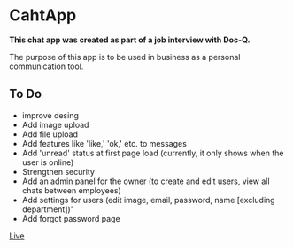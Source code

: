 # CahtApp

**This chat app was created as part of a job interview with Doc-Q.**

The purpose of this app is to be used in business as a personal communication tool.

## To Do

- improve desing
- Add image upload
- Add file upload
- Add features like 'like,' 'ok,' etc. to messages
- Add 'unread' status at first page load (currently, it only shows when the user is online)
- Strengthen security
- Add an admin panel for the owner (to create and edit users, view all chats between employees)
- Add settings for users (edit image, email, password, name [excluding department])"
- Add forgot password page

[Live](https://chatapp.mustafakenlic.dev)

